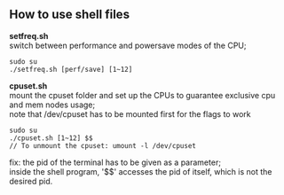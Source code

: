 ## How to use shell files

**setfreq.sh**  
switch between performance and powersave modes of the CPU;  

```
sudo su
./setfreq.sh [perf/save] [1~12]
```

**cpuset.sh**  
mount the cpuset folder and set up the CPUs to guarantee exclusive cpu and mem nodes usage;  
note that /dev/cpuset has to be mounted first for the flags to work  
```
sudo su
./cpuset.sh [1~12] $$
// To unmount the cpuset: umount -l /dev/cpuset
```
fix: the pid of the terminal has to be given as a parameter;  
inside the shell program, '$$' accesses the pid of itself, which is not the desired pid.
